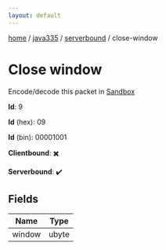```yaml
---
layout: default
---
```


[home](/)  /  [java335](/protocol/java335)  /  [serverbound](/protocol/java335/serverbound)  /  close-window

# Close window

Encode/decode this packet in [Sandbox](../../../sandbox/java335#serverbound.close_window)

**Id**: 9

**Id** (hex): 09

**Id** (bin): 00001001

**Clientbound**: ✖️

**Serverbound**: ✔️

## Fields

Name | Type
---|---
window | ubyte
